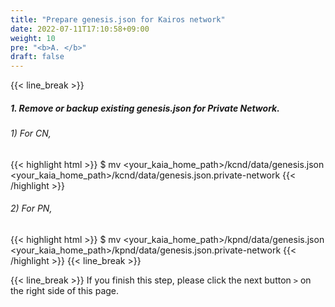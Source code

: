 ```yaml
---
title: "Prepare genesis.json for Kairos network"
date: 2022-07-11T17:10:58+09:00
weight: 10
pre: "<b>A. </b>"
draft: false
---
```


{{< line_break >}}
##### 1. Remove or backup existing genesis.json for Private Network.
###### 1) For CN,
{{< highlight html >}}
$ mv <your_kaia_home_path>/kcnd/data/genesis.json <your_kaia_home_path>/kcnd/data/genesis.json.private-network 
{{< /highlight >}}
###### 2) For PN,
{{< highlight html >}}
$ mv <your_kaia_home_path>/kpnd/data/genesis.json <your_kaia_home_path>/kpnd/data/genesis.json.private-network
{{< /highlight >}}
{{< line_break >}}

{{< line_break >}}
If you finish this step, please click the next button ```>``` on the right side of this page.
